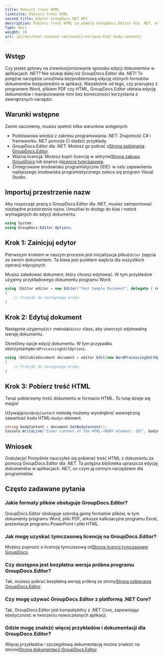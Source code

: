 ```yaml
---
title: Pobierz treść HTML
linktitle: Pobierz treść HTML
second_title: Edytor GroupDocs.NET API
description: Pobierz treść HTML za pomocą GroupDocs.Editor dla .NET, korzystając z naszego przewodnika krok po kroku. Ulepsz swoje aplikacje .NET bez wysiłku.
type: docs
weight: 10
url: /pl/net/html-content-retrieval/retrieve-html-body-content/
---
```

## Wstęp
Czy jesteś gotowy na zrewolucjonizowanie sposobu edycji dokumentów w aplikacjach .NET? Nie szukaj dalej niż GroupDocs.Editor dla .NET! To potężne narzędzie umożliwia bezproblemową edycję różnych formatów dokumentów bezpośrednio w aplikacji. Niezależnie od tego, czy pracujesz z programem Word, plikiem PDF czy HTML, GroupDocs.Editor ułatwia edycję dokumentów i manipulowanie nimi bez konieczności korzystania z zewnętrznych narzędzi.
## Warunki wstępne
Zanim zaczniemy, musisz spełnić kilka warunków wstępnych:
- Podstawowa wiedza z zakresu programowania .NET: Znajomość C# i frameworku .NET pomoże Ci śledzić przykłady.
-  GroupDocs.Editor dla .NET: Możesz go pobrać z[Strona pobierania GroupDocs.Editor](https://releases.groupdocs.com/editor/net/).
-  Ważna licencja: Możesz kupić licencję w witrynie[Strona zakupu GroupDocs](https://purchase.groupdocs.com/buy) lub poproś o[licencja tymczasowa](https://purchase.groupdocs.com/temporary-license/).
- Zintegrowane środowisko programistyczne (IDE): w celu zapewnienia najlepszego środowiska programistycznego zaleca się program Visual Studio.
## Importuj przestrzenie nazw
Aby rozpocząć pracę z GroupDocs.Editor dla .NET, musisz zaimportować niezbędne przestrzenie nazw. Umożliwi to dostęp do klas i metod wymaganych do edycji dokumentu.
```csharp
using System;
using GroupDocs.Editor.Options;
```
## Krok 1: Zainicjuj edytor
Pierwszym krokiem w naszym procesie jest inicjalizacja pliku`Editor` zajęcia ze swoim dokumentem. Ta klasa jest punktem wejścia dla wszystkich operacji edycyjnych.

Musisz załadować dokument, który chcesz edytować. W tym przykładzie użyjemy przykładowego dokumentu programu Word.
```csharp
using (Editor editor = new Editor("Your Sample Document", delegate { return new WordProcessingLoadOptions(); }))
{
    // Przejdź do następnego kroku
}
```
## Krok 2: Edytuj dokument
 Następnie użyjemy`Edit` metoda`Editor` class, aby utworzyć edytowalną wersję dokumentu.

 Określimy opcje edycji dokumentu. W tym przypadku skorzystamy`WordProcessingEditOptions`.
```csharp
using (EditableDocument document = editor.Edit(new WordProcessingEditOptions()))
{
    // Przejdź do następnego kroku
}
```
## Krok 3: Pobierz treść HTML
Teraz pobierzemy treść dokumentu w formacie HTML. To tutaj dzieje się magia!

 Używając`GetBodyContent` metodą możemy wyodrębnić wewnętrzną zawartość kodu HTML`<body>` element.
```csharp
string bodyContent = document.GetBodyContent();
Console.WriteLine("Inner content of the HTML->BODY element: {0}", bodyContent);
```

## Wniosek
Gratulacje! Pomyślnie nauczyłeś się pobierać treść HTML z dokumentu za pomocą GroupDocs.Editor dla .NET. Ta potężna biblioteka upraszcza edycję dokumentów w aplikacjach .NET, co czyni ją cennym narzędziem dla programistów.
## Często zadawane pytania
### Jakie formaty plików obsługuje GroupDocs.Editor?
GroupDocs.Editor obsługuje szeroką gamę formatów plików, w tym dokumenty programu Word, pliki PDF, arkusze kalkulacyjne programu Excel, prezentacje programu PowerPoint i pliki HTML.
### Jak mogę uzyskać tymczasową licencję na GroupDocs.Editor?
 Możesz poprosić o licencję tymczasową od[Strona licencji tymczasowej GroupDocs](https://purchase.groupdocs.com/temporary-license/).
### Czy dostępna jest bezpłatna wersja próbna programu GroupDocs.Editor?
 Tak, możesz pobrać bezpłatną wersję próbną ze strony[Strona pobierania GroupDocs.Editor](https://releases.groupdocs.com/).
### Czy mogę używać GroupDocs.Editor z platformą .NET Core?
Tak, GroupDocs.Editor jest kompatybilny z .NET Core, zapewniając elastyczność w tworzeniu nowoczesnych aplikacji.
### Gdzie mogę znaleźć więcej przykładów i dokumentacji dla GroupDocs.Editor?
 Więcej przykładów i szczegółową dokumentację można znaleźć na stronie[Strona dokumentacji GroupDocs.Editor](https://reference.groupdocs.com/editor/net/).